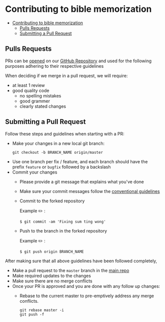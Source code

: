 # Contributing to bible memorization

- [Contributing to bible memorization](#contributing-to-bible-memorization)
  - [Pulls Requests](#pulls-requests)
  - [Submitting a Pull Request](#submitting-a-pull-request)

## Pulls Requests

PRs can be [opened](#submitting-a-pull-request) on our [GitHub Repository][GitHub] and used for the following purposes adhering to their respective guidelines

When deciding if we merge in a pull request, we will require:

* at least 1 review
* good quality code
    * no spelling mistakes
    * good grammer
    * clearly stated changes

## Submitting a Pull Request

Follow these steps and guidelines when starting with a PR:
* Make your changes in a new local git branch:
     ```shell
     git checkout -b BRANCH_NAME origin/master
     ```
* Use one branch per fix / feature, and each branch should have the prefix `feature` or `bugfix` followed by a backslash
* Commit your changes
    * Please provide a git message that explains what you've done
    * Make sure your commit messages follow the [conventional guidelines](https://gist.github.com/robertpainsi/b632364184e70900af4ab688decf6f53#file-commit-message-guidelines-md)
    * Commit to the forked repository

        Example :pencil2: :
        ```
        $ git commit -am 'Fixing sum ting wong'
        ```
    * Push to the branch in the forked repository
        
        Example :pencil2: :
        ```
        $ git push origin BRANCH_NAME
        ```

After making sure that all above guidelines have been followed completely,

* Make a pull request to the `master` branch in the [main repo][github]
* Make required updates to the changes
* Make sure there are no merge conflicts    
* Once your PR is approved and you are done with any follow up changes:
    * Rebase to the current master to pre-emptively address any merge conflicts.

        ```shell
        git rebase master -i
        git push -f
        ```

[GitHub]: https://github.com/garretlin/bible-memorization